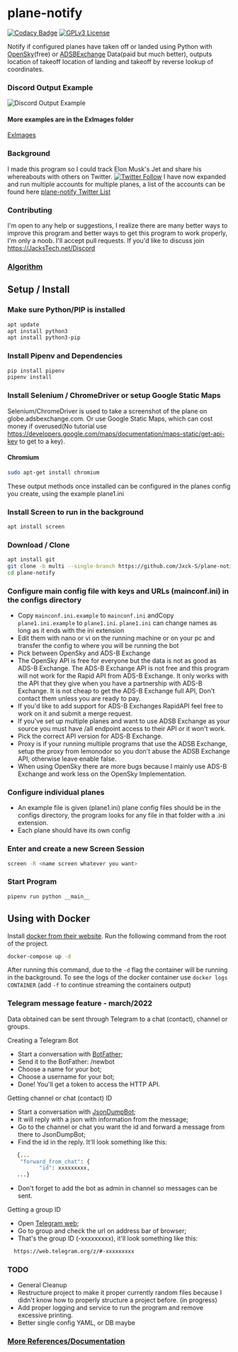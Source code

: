 # plane-notify

[![Codacy Badge](https://api.codacy.com/project/badge/Grade/c4e1d839eec3468cadfe351d64dc1ac4)](https://app.codacy.com/manual/Jxck-S/plane-notify?utm_source=github.com&utm_medium=referral&utm_content=Jxck-S/plane-notify&utm_campaign=Badge_Grade_Settings)
[![GPLv3 License](https://img.shields.io/badge/License-GPL%20v3-yellow.svg)](https://opensource.org/licenses/)

Notify if configured planes have taken off or landed using Python with <a href="https://opensky-network.org/">OpenSky</a>(free) or <a href="https://www.adsbexchange.com/">ADSBExchange</a> Data(paid but much better), outputs location of takeoff location of landing and takeoff by reverse lookup of coordinates.

### Discord Output Example

![Discord Output Example](./ExImages/DiscordEX.png?raw=true)

#### More examples are in  the ExImages folder

[ExImages](./ExImages)

### Background

I made this program so I could track Elon Musk's Jet and share his whereabouts with others on Twitter. [![Twitter Follow](https://img.shields.io/twitter/follow/ElonJet.svg?style=social)](https://twitter.com/ElonJet) I have now expanded and run multiple accounts for multiple planes, a list of the accounts can be found here [plane-notify Twitter List](https://twitter.com/i/lists/1307414615316467715)

### Contributing

I'm open to any help or suggestions, I realize there are many better ways to improve this program and better ways to get this program to work properly, I'm only a noob. I'll accept pull requests. If you'd like to discuss join <https://JacksTech.net/Discord>

### [Algorithm](PseudoCode.md)

## Setup / Install

### Make sure Python/PIP is installed

```bash
apt update
apt install python3
apt install python3-pip
```

### Install Pipenv and Dependencies

```bash
pip install pipenv
pipenv install
```

### Install Selenium / ChromeDriver or setup Google Static Maps

Selenium/ChromeDriver is used to take a screenshot of the plane on globe.adsbexchange.com. Or use Google Static Maps, which can cost money if overused(No tutorial use <https://developers.google.com/maps/documentation/maps-static/get-api-key> to get to a key).

#### Chromium

```bash
sudo apt-get install chromium
```
These output methods once installed can be configured in the planes config you create, using the example plane1.ini

### Install Screen to run in the background

```bash
apt install screen
```

### Download / Clone

```bash
apt install git
git clone -b multi --single-branch https://github.com/Jxck-S/plane-notify.git
cd plane-notify
```

### Configure main config file with keys and URLs (mainconf.ini) in the configs directory

-   Copy `mainconf.ini.example` to `mainconf.ini` andCopy `plane1.ini.example` to `plane1.ini`. `plane1.ini` can change names as long as it ends with the ini extension
-   Edit them with nano or vi on the running machine or on your pc and transfer the config to where you will be running the bot
-   Pick between OpenSky and ADS-B Exchange
-   The OpenSky API is free for everyone but the data is not as good as ADS-B Exchange. The ADS-B Exchange API is not free and this program will not work for the Rapid API from ADS-B Exchange. It only works with the API that they give when you have a partnership with ADS-B Exchange. It is not cheap to get the ADS-B Exchange full API, Don't contact them unless you are ready to pay. 
-   If you'd like to add support for ADS-B Exchanges RapidAPI feel free to work on it and submit a merge request. 
-   If you've set up multiple planes and want to use ADSB Exchange as your source you must have /all endpoint access to their API or it won't work.
-   Pick the correct API version for ADS-B Exchange.
-   Proxy is if your running multiple programs that use the ADSB Exchange, setup the proxy from lemonodor so you don't abuse the ADSB Exchange API, otherwise leave enable false.
-   When using OpenSky there are more bugs because I mainly use ADS-B Exchange and work less on the OpenSky Implementation. 


### Configure individual planes

-   An example file is given (plane1.ini) plane config files should be in the configs directory, the program looks for any file in that folder with a .ini extension.
-   Each plane should have its own config

### Enter and create a new Screen Session

```bash
screen -R <name screen whatever you want>
```

### Start Program

```bash
pipenv run python __main__
```

## Using with Docker

Install [docker from their website](https://docs.docker.com/get-docker/). Run the following command from the root of the project.

```bash
docker-compose up -d
```

After running this command, due to the `-d` flag the container will be running in the background. To see the logs of the docker container use `docker logs CONTAINER` (add `-f` to continue streaming the containers output)

### Telegram message feature - march/2022

Data obtained can be sent through Telegram to a chat (contact), channel or groups.

Creating a Telegram Bot
-   Start a conversation with [BotFather](https://t.me/BotFather);
-   Send it to the BotFather: /newbot
-   Choose a name for your bot;
-   Choose a username for your bot;
-   Done! You'll get a token to access the HTTP API.

Getting channel or chat (contact) ID
-   Start a conversation with [JsonDumpBot](https://t.me/JsonDumpBot);
-   It will reply with a json with information from the message;
-   Go to the channel or chat you want the id and forward a message from there to JsonDumpBot;
-   Find the id in the reply. It'll look something like this:
```bash
   {...
    "forward_from_chat": {
          "id": xxxxxxxxx,
   ...}
```
-   Don't forget to add the bot as admin in channel so messages can be sent.

Getting a group ID
-   Open [Telegram web](https://web.telegram.org);
-   Go to group and check the url on address bar of browser;
-   That's the group ID (-xxxxxxxxx), it'll look something like this:
```bash
  https://web.telegram.org/z/#-xxxxxxxxx
```

### TODO

-   General Cleanup
-   Restructure project to make it proper currently random files because I didn't know how to properly structure a project before. (in progress)
-   Add proper logging and service to run the program and remove excessive printing.
-   Better single config YAML, or DB maybe

### [More References/Documentation](References.md)
